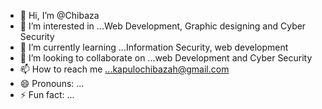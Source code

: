 - 👋 Hi, I’m @Chibaza
- 👀 I’m interested in ...Web Development, Graphic designing and Cyber Security
- 🌱 I’m currently learning ...Information Security, web development
- 💞️ I’m looking to collaborate on ...web Development and Cyber Security
- 📫 How to reach me ...kapulochibazah@gmail.com
- 😄 Pronouns: ...
- ⚡ Fun fact: ...

<!---
Chibaza/Chibaza is a ✨ special ✨ repository because its `README.md` (this file) appears on your GitHub profile.
You can click the Preview link to take a look at your changes.
--->
